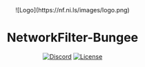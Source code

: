 <div align="center">
![Logo](https://nf.ni.ls/images/logo.png)

# NetworkFilter-Bungee

[![Discord](https://img.shields.io/discord/617339081168388110?color=green&label=discord&logo=discord&logoColor=white&style=for-the-badge)](https://discord.gg/mEnDydK)
[![License](https://img.shields.io/badge/license-MIT-green?style=for-the-badge&logo=gitlab)](https://git.ni.ls/networkfilter/networkfilter-bungee/blob/master/LICENSE.md)
</div>